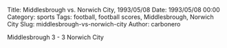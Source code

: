 Title: Middlesbrough vs. Norwich City, 1993/05/08
Date: 1993/05/08 00:00
Category: sports
Tags: football, football scores, Middlesbrough, Norwich City
Slug: middlesbrough-vs-norwich-city
Author: carbonero


Middlesbrough 3 - 3 Norwich City
